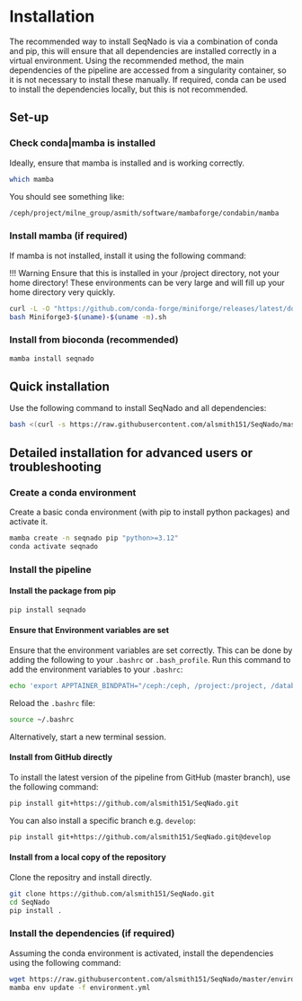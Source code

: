 # Installation

The recommended way to install SeqNado is via a combination of conda and pip, this will ensure that all dependencies are installed correctly in a virtual environment. Using the recommended method, the main dependencies of the pipeline are accessed from a singularity container, so it is not necessary to install these manually. If required, conda can be used to install the dependencies locally, but this is not recommended.

## Set-up

### Check conda|mamba is installed

Ideally, ensure that mamba is installed and is working correctly.

```bash
which mamba
```

You should see something like:

```bash
/ceph/project/milne_group/asmith/software/mambaforge/condabin/mamba
```

### Install mamba (if required)

If mamba is not installed, install it using the following command:

!!! Warning
    Ensure that this is installed in your /project directory, not your home directory! These environments can be very large and will fill up your home directory very quickly.

```bash
curl -L -O "https://github.com/conda-forge/miniforge/releases/latest/download/Miniforge3-$(uname)-$(uname -m).sh"
bash Miniforge3-$(uname)-$(uname -m).sh
```

### Install from bioconda (recommended)

```bash
mamba install seqnado
```

## Quick installation

Use the following command to install SeqNado and all dependencies:

```bash
bash <(curl -s https://raw.githubusercontent.com/alsmith151/SeqNado/master/install_seqnado.sh)
```

## Detailed installation for advanced users or troubleshooting

### Create a conda environment

Create a basic conda environment (with pip to install python packages) and activate it.

```bash
mamba create -n seqnado pip "python>=3.12"
conda activate seqnado
```

### Install the pipeline

#### Install the package from pip 

```bash
pip install seqnado
```

#### Ensure that Environment variables are set

Ensure that the environment variables are set correctly. This can be done by adding the following to your `.bashrc` or `.bash_profile`. Run this command to add the environment variables to your `.bashrc`:

```bash
echo 'export APPTAINER_BINDPATH="/ceph:/ceph, /project:/project, /databank:/databank"' >> ~/.bashrc
```

Reload the `.bashrc` file:

```bash
source ~/.bashrc
```

Alternatively, start a new terminal session.


#### Install from GitHub directly

To install the latest version of the pipeline from GitHub (master branch), use the following command:

```bash
pip install git+https://github.com/alsmith151/SeqNado.git
```

You can also install a specific branch e.g. `develop`:

```bash
pip install git+https://github.com/alsmith151/SeqNado.git@develop
```

#### Install from a local copy of the repository

Clone the repositry and install directly.

```bash
git clone https://github.com/alsmith151/SeqNado.git
cd SeqNado
pip install .
```

### Install the dependencies (if required)

Assuming the conda environment is activated, install the dependencies using the following command:

```bash
wget https://raw.githubusercontent.com/alsmith151/SeqNado/master/environment.yml
mamba env update -f environment.yml
```
